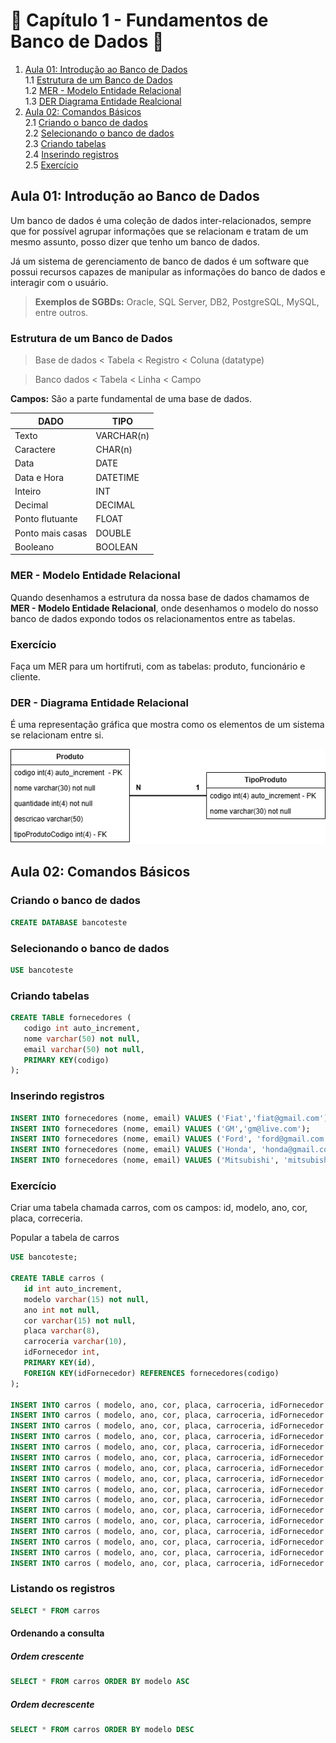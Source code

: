 # 🐬 Capítulo 1 - Fundamentos de Banco de Dados 🐬 

1. [Aula 01: Introdução ao Banco de Dados](#aula-01-introdução-ao-banco-de-dados)  
   1.1 [Estrutura de um Banco de Dados](#estrutura-de-um-banco-de-dados)  
   1.2 [MER - Modelo Entidade Relacional](#mer---modelo-entidade-relacional)  
   1.3 [DER Diagrama Entidade Realcional](#der---diagrama-entidade-relacional)  
2. [Aula 02: Comandos Básicos](#aula-02-comandos-básicos )  
   2.1 [Criando o banco de dados](#criando-o-banco-de-dados)  
   2.2 [Selecionando o banco de dados](#selecionando-o-banco-de-dados)  
   2.3 [Criando tabelas](#criando-tabelas)  
   2.4 [Inserindo registros](#inserindo-registros)  
   2.5 [Exercício](#exercício-1)  

## Aula 01: Introdução ao Banco de Dados

Um banco de dados é uma coleção de dados inter-relacionados, sempre que for possível agrupar informações que se relacionam e tratam de um mesmo assunto, posso dizer que tenho um banco de dados.

Já um sistema de gerenciamento de banco de dados é um software que possui recursos capazes de manipular as informações do banco de dados e interagir com o usuário.


>**Exemplos de SGBDs:** Oracle, SQL Server, DB2, PostgreSQL, MySQL, entre outros.

### Estrutura de um Banco de Dados

>Base de dados < Tabela < Registro < Coluna (datatype)

>Banco dados < Tabela < Linha < Campo

**Campos:** São a parte fundamental de uma base de dados.

|DADO  |TIPO   |
| ------------ | ------------ |
|Texto   |VARCHAR(n)   |
|Caractere   |CHAR(n)|
|Data |DATE   |
|Data e Hora|DATETIME |
|Inteiro|INT |
|Decimal|DECIMAL   |
|Ponto flutuante|FLOAT   |
|Ponto mais casas|DOUBLE   |
|Booleano| BOOLEAN|

### MER - Modelo Entidade Relacional
Quando desenhamos a estrutura da nossa base de dados chamamos de **MER - Modelo Entidade Relacional**, onde desenhamos o modelo do nosso banco de dados expondo todos os relacionamentos entre as tabelas.

### Exercício

Faça um MER para um hortifruti, com as tabelas: produto, funcionário e cliente.

### DER - Diagrama Entidade Relacional
É uma representação gráfica que mostra como os elementos de um sistema se relacionam entre si.

![Exemplo DER](ExemploDER.png)

## Aula 02: Comandos Básicos

### Criando o banco de dados

```sql
CREATE DATABASE bancoteste
```

### Selecionando o banco de dados
```sql
USE bancoteste
```

### Criando tabelas
```sql
CREATE TABLE fornecedores (
   codigo int auto_increment,
   nome varchar(50) not null,
   email varchar(50) not null,
   PRIMARY KEY(codigo)
);
```

### Inserindo registros
```sql
INSERT INTO fornecedores (nome, email) VALUES ('Fiat','fiat@gmail.com');
INSERT INTO fornecedores (nome, email) VALUES ('GM','gm@live.com');
INSERT INTO fornecedores (nome, email) VALUES ('Ford', 'ford@gmail.com');
INSERT INTO fornecedores (nome, email) VALUES ('Honda', 'honda@gmail.com');
INSERT INTO fornecedores (nome, email) VALUES ('Mitsubishi', 'mitsubishi@gmail.com');
```

### Exercício
Criar uma tabela chamada carros, com os campos: id, modelo, ano, cor, placa, correceria.

Popular a tabela de carros

```sql
USE bancoteste;

CREATE TABLE carros (
   id int auto_increment,
   modelo varchar(15) not null,
   ano int not null,
   cor varchar(15) not null,
   placa varchar(8),
   carroceria varchar(10),
   idFornecedor int,
   PRIMARY KEY(id),
   FOREIGN KEY(idFornecedor) REFERENCES fornecedores(codigo)
);

INSERT INTO carros ( modelo, ano, cor, placa, carroceria, idFornecedor ) VALUES ('Mobi', 2025, 'Preto','', 'Hatch', 1);
INSERT INTO carros ( modelo, ano, cor, placa, carroceria, idFornecedor ) VALUES ('Punto', 2012, 'Cinza', '', 'Hatch', 1);
INSERT INTO carros ( modelo, ano, cor, placa, carroceria, idFornecedor ) VALUES ('Strada', 2006, 'Preto', '', 'Utilitário', 1);
INSERT INTO carros ( modelo, ano, cor, placa, carroceria, idFornecedor ) VALUES ('Onix',2023, 'Branco', '', 'Hatch', 2 );
INSERT INTO carros ( modelo, ano, cor, placa, carroceria, idFornecedor ) VALUES ('Cruze', 2022, 'Azul', '', 'Sedan', 2);
INSERT INTO carros ( modelo, ano, cor, placa, carroceria, idFornecedor ) VALUES ('Camaro', 2018, 'Amarelo', '', 'Sedan', 2);
INSERT INTO carros ( modelo, ano, cor, placa, carroceria, idFornecedor ) VALUES ('Fiesta', 2007, 'Azul', '', 'Sedan', 3);
INSERT INTO carros ( modelo, ano, cor, placa, carroceria, idFornecedor ) VALUES ('Mustang', 2024, 'Amarelo', '','Sedan', 3);
INSERT INTO carros ( modelo, ano, cor, placa, carroceria, idFornecedor ) VALUES ('Ka', 2007, 'Branco', '','Sedan', 3);
INSERT INTO carros ( modelo, ano, cor, placa, carroceria, idFornecedor ) VALUES ('City', 2022, 'Cinza', '','Sedan', 4);
INSERT INTO carros ( modelo, ano, cor, placa, carroceria, idFornecedor ) VALUES ('Civic', 2019, 'Preto', '', 'Sedan', 4);
INSERT INTO carros ( modelo, ano, cor, placa, carroceria, idFornecedor ) VALUES ('HR-V', 2019, 'Preto', '', 'SUV', 4);
INSERT INTO carros ( modelo, ano, cor, placa, carroceria, idFornecedor ) VALUES ('Lancer', 2006, 'Azul', '', 'Sedan', 5);
INSERT INTO carros ( modelo, ano, cor, placa, carroceria, idFornecedor ) VALUES ('Eclipse', 1995, 'Preto', '', 'Hatch', 5);
INSERT INTO carros ( modelo, ano, cor, placa, carroceria, idFornecedor ) VALUES ('Lancer', 2006, 'Azul', '', 'Sedan', 5);
INSERT INTO carros ( modelo, ano, cor, placa, carroceria, idFornecedor ) VALUES ('3000GT', 1993, 'Vermelho', '', 'Hatch', 5);
```

### Listando os registros

```sql
SELECT * FROM carros
```
#### Ordenando a consulta

##### Ordem crescente
```sql
SELECT * FROM carros ORDER BY modelo ASC
```

##### Ordem decrescente
```sql
SELECT * FROM carros ORDER BY modelo DESC
```



